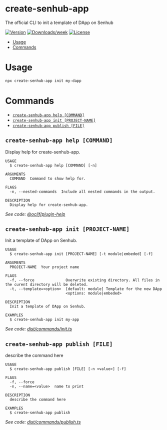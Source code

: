 # create-senhub-app

The official CLI to init a template of DApp on Senhub

[![Version](https://img.shields.io/npm/v/create-senhub-app.svg)](https://npmjs.org/package/create-senhub-app)
[![Downloads/week](https://img.shields.io/npm/dw/create-senhub-app.svg)](https://npmjs.org/package/create-senhub-app)
[![License](https://img.shields.io/npm/l/create-senhub-app.svg)](https://github.com/DescartesNetwork/sen-core/blob/main/package.json)

<!-- toc -->

- [Usage](#usage)
- [Commands](#commands)
<!-- tocstop -->

# Usage

<!-- usage -->

```bash
npx create-senhub-app init my-dapp
```

<!-- usagestop -->

# Commands

<!-- commands -->

- [`create-senhub-app help [COMMAND]`](#create-senhub-app-help-command)
- [`create-senhub-app init [PROJECT-NAME]`](#create-senhub-app-init-project-name)
- [`create-senhub-app publish [FILE]`](#create-senhub-app-publish-file)

## `create-senhub-app help [COMMAND]`

Display help for create-senhub-app.

```
USAGE
  $ create-senhub-app help [COMMAND] [-n]

ARGUMENTS
  COMMAND  Command to show help for.

FLAGS
  -n, --nested-commands  Include all nested commands in the output.

DESCRIPTION
  Display help for create-senhub-app.
```

_See code: [@oclif/plugin-help](https://github.com/oclif/plugin-help/blob/v5.1.12/src/commands/help.ts)_

## `create-senhub-app init [PROJECT-NAME]`

Init a template of DApp on Senhub.

```
USAGE
  $ create-senhub-app init [PROJECT-NAME] [-t module|embeded] [-f]

ARGUMENTS
  PROJECT-NAME  Your project name

FLAGS
  -f, --force              Overwrite existing directory. All files in the curent directory will be deleted.
  -t, --template=<option>  [default: module] Template for the new DApp
                           <options: module|embeded>

DESCRIPTION
  Init a template of DApp on Senhub.

EXAMPLES
  $ create-senhub-app init my-app
```

_See code: [dist/commands/init.ts](https://github.com/tuphan-dn/sen-core/blob/v3.0.11/dist/commands/init.ts)_

## `create-senhub-app publish [FILE]`

describe the command here

```
USAGE
  $ create-senhub-app publish [FILE] [-n <value>] [-f]

FLAGS
  -f, --force
  -n, --name=<value>  name to print

DESCRIPTION
  describe the command here

EXAMPLES
  $ create-senhub-app publish
```

_See code: [dist/commands/publish.ts](https://github.com/tuphan-dn/sen-core/blob/v3.0.11/dist/commands/publish.ts)_

<!-- commandsstop -->
